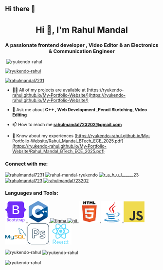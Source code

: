 ## Hi there 👋

<!--
**Ryukendo-Rahul/Ryukendo-Rahul** is a ✨ _special_ ✨ repository because its `README.md` (this file) appears on your GitHub profile.

Here are some ideas to get you started:

- 🔭 I’m currently working on ...
- 🌱 I’m currently learning ...
- 👯 I’m looking to collaborate on ...
- 🤔 I’m looking for help with ...
- 💬 Ask me about ...
- 📫 How to reach me: ...
- 😄 Pronouns: ...
- ⚡ Fun fact: ...
-->
<h1 align="center">Hi 👋, I'm Rahul Mandal</h1>
<h3 align="center">A passionate frontend developer , Video Editor & an Electronics & Communication Engineer</h3>
<img align = "center" alt=''Coding" width="800" src = "https://cdn.dribbble.com/users/1162077/screenshots/3848914/programmer.gif"
 
<p align="left"> <img src="https://komarev.com/ghpvc/?username=ryukendo-rahul&label=Profile%20views&color=0e75b6&style=flat" alt="ryukendo-rahul" /> </p>

<p align="left"> <a href="https://github.com/ryo-ma/github-profile-trophy"><img src="https://github-profile-trophy.vercel.app/?username=ryukendo-rahul" alt="ryukendo-rahul" /></a> </p>

<p align="left"> <a href="https://twitter.com/rahulmandal7231" target="blank"><img src="https://img.shields.io/twitter/follow/rahulmandal7231?logo=twitter&style=for-the-badge" alt="rahulmandal7231" /></a> </p>

- 👨‍💻 All of my projects are available at [https://ryukendo-rahul.github.io/My-Portfolio-Website/](https://ryukendo-rahul.github.io/My-Portfolio-Website/)

- 💬 Ask me about **C++ , Web Development ,Pencil Sketching, Video Editing**

- 📫 How to reach me **rahulmandal723202@gmail.com**

- 📄 Know about my experiences [https://ryukendo-rahul.github.io/My-Portfolio-Website/Rahul_Mandal_BTech_ECE_2025.pdf](https://ryukendo-rahul.github.io/My-Portfolio-Website/Rahul_Mandal_BTech_ECE_2025.pdf)

<h3 align="left">Connect with me:</h3>
<p align="left">
<a href="https://twitter.com/rahulmandal7231" target="blank"><img align="center" src="https://raw.githubusercontent.com/rahuldkjain/github-profile-readme-generator/master/src/images/icons/Social/twitter.svg" alt="rahulmandal7231" height="50" width="60" padding="0px 40px" /></a>
<a href="https://linkedin.com/in/rahul-mandal-ryukendo" target="blank"><img align="center" src="https://raw.githubusercontent.com/rahuldkjain/github-profile-readme-generator/master/src/images/icons/Social/linked-in-alt.svg" alt="rahul-mandal-ryukendo" height="50" width="60"  padding="0px 40px" /></a>
<a href="https://instagram.com/r_a_h_u_l______23" target="blank"><img align="center" src="https://raw.githubusercontent.com/rahuldkjain/github-profile-readme-generator/master/src/images/icons/Social/instagram.svg" alt="r_a_h_u_l______23" height="50" width="60" /></a>
<a href="https://www.codechef.com/users/rahulmandal723" target="blank"><img align="center" src="https://cdn.jsdelivr.net/npm/simple-icons@3.1.0/icons/codechef.svg" alt="rahulmandal723" height="50" width="60" /></a>
<a href="https://www.leetcode.com/rahulmandal723202" target="blank"><img align="center" src="https://raw.githubusercontent.com/rahuldkjain/github-profile-readme-generator/master/src/images/icons/Social/leet-code.svg" alt="rahulmandal723202" height="50" width="60"  padding="0px 40px" /></a>
</p>

<h3 align="left">Languages and Tools:</h3>
<p align="left"> <a href="https://getbootstrap.com" target="_blank" rel="noreferrer"> 
 <img src="https://raw.githubusercontent.com/devicons/devicon/master/icons/bootstrap/bootstrap-plain-wordmark.svg" alt="bootstrap" width="70" height="70"/> </a>
 <a href="https://www.w3schools.com/cpp/" target="_blank" rel="noreferrer"> <img src="https://raw.githubusercontent.com/devicons/devicon/master/icons/cplusplus/cplusplus-original.svg" alt="cplusplus" width="70" height="70"/> </a> <a href="https://www.figma.com/" target="_blank" rel="noreferrer"> <img src="https://www.vectorlogo.zone/logos/figma/figma-icon.svg" alt="figma" width="70" height="70"/> </a> <a href="https://git-scm.com/" target="_blank" rel="noreferrer"> <img src="https://www.vectorlogo.zone/logos/git-scm/git-scm-icon.svg" alt="git" width="70" height="70"/> </a> <a href="https://www.w3.org/html/" target="_blank" rel="noreferrer"> <img src="https://raw.githubusercontent.com/devicons/devicon/master/icons/html5/html5-original-wordmark.svg" alt="html5" width="70" height="70"/> </a> <a href="https://www.java.com" target="_blank" rel="noreferrer"> <img src="https://raw.githubusercontent.com/devicons/devicon/master/icons/java/java-original.svg" alt="java" width="70" height="70"/> </a> <a href="https://developer.mozilla.org/en-US/docs/Web/JavaScript" target="_blank" rel="noreferrer"> <img src="https://raw.githubusercontent.com/devicons/devicon/master/icons/javascript/javascript-original.svg" alt="javascript" width="70" height="70"/> </a> <a href="https://www.mysql.com/" target="_blank" rel="noreferrer"> <img src="https://raw.githubusercontent.com/devicons/devicon/master/icons/mysql/mysql-original-wordmark.svg" alt="mysql" width="70" height="70"/> </a> <a href="https://www.photoshop.com/en" target="_blank" rel="noreferrer"> <img src="https://raw.githubusercontent.com/devicons/devicon/master/icons/photoshop/photoshop-line.svg" alt="photoshop" width="70" height="70"/> </a> <a href="https://reactjs.org/" target="_blank" rel="noreferrer"> <img src="https://raw.githubusercontent.com/devicons/devicon/master/icons/react/react-original-wordmark.svg" alt="react" width="70" height="70"/> </a> </p>

<p><img align="left" src="https://github-readme-stats.vercel.app/api/top-langs?username=ryukendo-rahul&show_icons=true&locale=en&layout=compact" alt="ryukendo-rahul" /></p>

<p>&nbsp;<img align="center" src="https://github-readme-stats.vercel.app/api?username=ryukendo-rahul&show_icons=true&locale=en" alt="ryukendo-rahul" /></p>

<p><img align="center" src="https://github-readme-streak-stats.herokuapp.com/?user=ryukendo-rahul&" alt="ryukendo-rahul" /></p>
